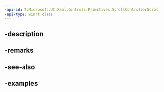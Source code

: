 ```yaml
---
-api-id: T:Microsoft.UI.Xaml.Controls.Primitives.ScrollControllerScrollToRequestedEventArgs
-api-type: winrt class
---
```


## -description

## -remarks

## -see-also

## -examples

